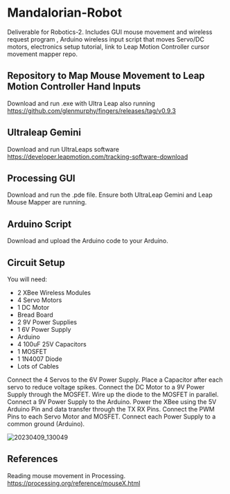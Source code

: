 # Mandalorian-Robot
Deliverable for Robotics-2. Includes GUI mouse movement and wireless request program , Arduino wireless input script that moves Servo/DC motors, electronics setup tutorial, link to Leap Motion Controller cursor movement mapper repo.


## Repository to Map Mouse Movement to Leap Motion Controller Hand Inputs
Download and run .exe with Ultra Leap also running
https://github.com/glenmurphy/fingers/releases/tag/v0.9.3

## Ultraleap Gemini
Download and run UltraLeaps software
https://developer.leapmotion.com/tracking-software-download


## Processing GUI
Download and run the .pde file. Ensure both UltraLeap Gemini and Leap Mouse Mapper are running.

## Arduino Script
Download and upload the Arduino code to your Arduino.


## Circuit Setup
You will need:
* 2 XBee Wireless Modules
* 4 Servo Motors
* 1 DC Motor
* Bread Board
* 2 9V Power Supplies
* 1 6V Power Supply
* Arduino
* 4 100uF 25V Capacitors
* 1 MOSFET
* 1 1N4007 Diode
* Lots of Cables

Connect the 4 Servos to the 6V Power Supply. Place a Capacitor after each servo to reduce voltage spikes. Connect the DC Motor to a 9V Power Supply through the MOSFET. Wire up the diode to the MOSFET in parallel. Connect a 9V Power Supply to the Arduino. Power the XBee using the 5V Arduino Pin and data transfer through the TX RX Pins. Connect the PWM Pins to each Servo Motor and MOSFET. Connect each Power Supply to a common ground (Arduino).

![20230409_130049](https://user-images.githubusercontent.com/75023206/230771348-4cdb6f48-1caf-45d1-a5ac-844c75049fc7.jpg)

## References
Reading mouse movement in Processing.
https://processing.org/reference/mouseX.html

